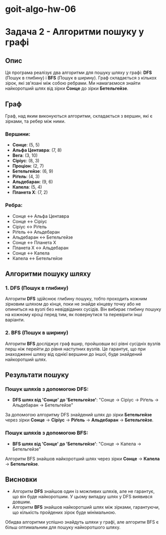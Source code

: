 # goit-algo-hw-06

# Задача 2 - Алгоритми пошуку у графі

## Опис

Ця програма реалізує два алгоритми для пошуку шляху у графі: **DFS** (Пошук в глибину) і **BFS** (Пошук в ширину). Граф складається з кількох зірок, які зв'язані між собою ребрами. Ми намагаємося знайти найкоротший шлях від зірки **Сонце** до зірки **Бетельгейзе**.

## Граф

Граф, над яким виконуються алгоритми, складається з вершин, які є зірками, та ребер між ними.

### Вершини:
- **Сонце**: (5, 5)
- **Альфа Центавра**: (7, 8)
- **Вега**: (3, 10)
- **Сіріус**: (8, 3)
- **Проціон**: (2, 7)
- **Бетельгейзе**: (6, 9)
- **Ріґель**: (4, 3)
- **Альдебаран**: (9, 6)
- **Капела**: (5, 4)
- **Планета X**: (7, 2)

### Ребра:
- Сонце ↔ Альфа Центавра
- Сонце ↔ Сіріус
- Сіріус ↔ Ріґель
- Ріґель ↔ Альдебаран
- Альдебаран ↔ Бетельгейзе
- Сонце ↔ Планета X
- Планета X ↔ Альдебаран
- Сонце ↔ Капела
- Капела ↔ Бетельгейзе

## Алгоритми пошуку шляху

### 1. **DFS (Пошук в глибину)**

Алгоритм **DFS** здійснює глибину пошуку, тобто проходить кожним зірковим шляхом до кінця, поки не знайде кінцеву точку або не опиниться на вузлі без невідвіданих сусідів. Він вибирає глибину пошуку на кожному кроці перед тим, як повернутися та перевірити інші варіанти.

### 2. **BFS (Пошук в ширину)**

Алгоритм **BFS** досліджує граф вшир, пройшовши всі рівні сусідніх вузлів перш ніж перейти до рівня наступних вузлів. Це гарантує, що при знаходженні шляху від однієї вершини до іншої, буде знайдений найкоротший шлях.

## Результати пошуку

### Пошук шляхів з допомогою DFS:
- **DFS шлях від 'Сонце' до 'Бетельгейзе'**: "Сонце → Сіріус → Ріґель → Альдебаран → Бетельгейзе"

За допомогою алгоритму DFS знайдений шлях до зірки **Бетельгейзе** через зірки **Сонце** → **Сіріус** → **Ріґель** → **Альдебаран** → **Бетельгейзе**.

### Пошук шляхів з допомогою BFS:
- **BFS шлях від 'Сонце' до 'Бетельгейзе'**: "Сонце → Капела → Бетельгейзе"

Алгоритм BFS знайшов найкоротший шлях через зірки **Сонце** → **Капела** → **Бетельгейзе**.

## Висновки

- Алгоритм **DFS** знайшов один із можливих шляхів, але не гарантує, що він буде найкоротшим. У цьому випадку шлях у DFS виявився довшим.
- Алгоритм **BFS** знайшов найкоротший шлях між зірками, гарантуючи, що кількість пройдених зірок буде мінімальною.

Обидва алгоритми успішно знайдуть шляхи у графі, але алгоритм BFS є більш оптимальним для пошуку найкоротшого шляху.
